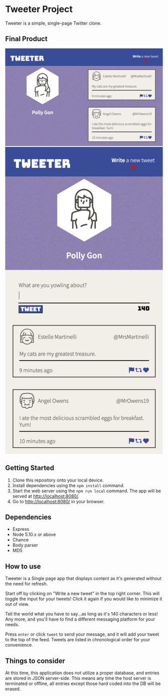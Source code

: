 # Tweeter Project

Tweeter is a simple, single-page Twitter clone.

## Final Product

![Desktop](https://github.com/JadeDuo/tweeter/blob/master/views/desktop.png?raw=true)
![Mobile](https://github.com/JadeDuo/tweeter/blob/master/views/mobile.png?raw=true)

## Getting Started

1. Clone this repository onto your local device.
2. Install dependencies using the `npm install` command.
3. Start the web server using the `npm run local` command. The app will be served at <http://localhost:8080/>.
4. Go to <http://localhost:8080/> in your browser.

## Dependencies

- Express
- Node 5.10.x or above
- Chance
- Body parser
- MD5


## How to use

Tweeter is a Single page app that displays content as it's generated without the need for refresh.

Start off by clicking on "Write a new tweet" in the top right corner. This will toggle the input for your tweets! Click it again if you would like to minimize it out of view. 

Tell the world what you have to say...as long as it's 140 characters or less! Any more, and you'll have to find a different messaging platform for your needs.

Press `enter` or click `tweet` to send your message, and it will add your tweet to the top of the feed. Tweets are listed in chronological order for your convenience.



## Things to consider
At this time, this application does not utilize a proper database, and entries are stored in JSON server-side. This means any time the host server is terminated or offline, all entries except those hard coded into the DB will be erased.